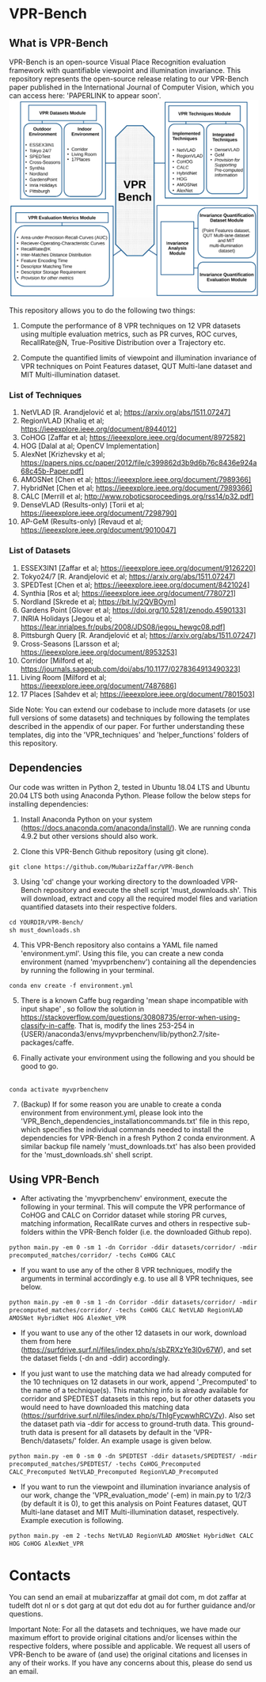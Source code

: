 # VPR-Bench

## What is VPR-Bench

VPR-Bench is an open-source Visual Place Recognition evaluation framework with quantifiable viewpoint and illumination invariance. This repository represents the open-source release relating to our VPR-Bench paper published in the International Journal of Computer Vision, which you can access here: 'PAPERLINK to appear soon'. 
![VPR-Bench Block Diagram](VPRBench.jpg)

This repository allows you to do the following two things:

1. Compute the performance of 8 VPR techniques on 12 VPR datasets using multiple evaluation metrics, such as PR curves, ROC curves, RecallRate@N, True-Positive Distribution over a Trajectory etc.

2. Compute the quantified limits of viewpoint and illumination invariance of VPR techniques on Point Features dataset, QUT Multi-lane dataset and MIT Multi-illumination dataset.

### List of Techniques
1. NetVLAD [R. Arandjelović et al; https://arxiv.org/abs/1511.07247]
2. RegionVLAD [Khaliq et al; https://ieeexplore.ieee.org/document/8944012]
3. CoHOG [Zaffar et al; https://ieeexplore.ieee.org/document/8972582]
4. HOG [Dalal at al; OpenCV Implementation]
5. AlexNet [Krizhevsky et al; https://papers.nips.cc/paper/2012/file/c399862d3b9d6b76c8436e924a68c45b-Paper.pdf]
6. AMOSNet [Chen et al; https://ieeexplore.ieee.org/document/7989366]
7. HybridNet [Chen et al; https://ieeexplore.ieee.org/document/7989366]
8. CALC [Merrill et al; http://www.roboticsproceedings.org/rss14/p32.pdf]
9. DenseVLAD (Results-only) [Torii et al; https://ieeexplore.ieee.org/document/7298790]
10. AP-GeM (Results-only) [Revaud et al; https://ieeexplore.ieee.org/document/9010047]
### List of Datasets
1. ESSEX3IN1 [Zaffar et al; https://ieeexplore.ieee.org/document/9126220]
2. Tokyo24/7 [R. Arandjelović et al; https://arxiv.org/abs/1511.07247]
3. SPEDTest [Chen et al; https://ieeexplore.ieee.org/document/8421024]
4. Synthia [Ros et al; https://ieeexplore.ieee.org/document/7780721]
5. Nordland [Skrede et al; https://bit.ly/2QVBOym]
6. Gardens Point [Glover et al; https://doi.org/10.5281/zenodo.4590133]
7. INRIA Holidays [Jegou et al; https://lear.inrialpes.fr/pubs/2008/JDS08/jegou_hewgc08.pdf]
8. Pittsburgh Query [R. Arandjelović et al; https://arxiv.org/abs/1511.07247]
9. Cross-Seasons [Larsson et al; https://ieeexplore.ieee.org/document/8953253]
10. Corridor [Milford et al; https://journals.sagepub.com/doi/abs/10.1177/0278364913490323]
11. Living Room [Milford et al; https://ieeexplore.ieee.org/document/7487686]
12. 17 Places [Sahdev et al; https://ieeexplore.ieee.org/document/7801503]
 

Side Note: You can extend our codebase to include more datasets (or use full versions of some datasets) and techniques by following the templates described in the appendix of our paper. For further understanding these templates, dig into the 'VPR_techniques' and 'helper_functions' folders of this repository.

## Dependencies

Our code was written in Python 2, tested in Ubuntu 18.04 LTS and Ubuntu 20.04 LTS both using Anaconda Python. Please follow the below steps for installing dependencies:

1. Install Anaconda Python on your system (https://docs.anaconda.com/anaconda/install/). We are running conda 4.9.2 but other versions should also work.

2. Clone this VPR-Bench Github repository (using git clone).

```
git clone https://github.com/MubarizZaffar/VPR-Bench

```

3. Using 'cd' change your working directory to the downloaded VPR-Bench repository and execute the shell script 'must_downloads.sh'. This will download, extract and copy all the required model files and variation quantified datasets into their respective folders.

```
cd YOURDIR/VPR-Bench/
sh must_downloads.sh
```

4. This VPR-Bench repository also contains a YAML file named 'environment.yml'. Using this file, you can create a new conda environment (named 'myvprbenchenv') containing all the dependencies by running the following in your terminal.

```
conda env create -f environment.yml
```

5. There is a known Caffe bug regarding 'mean shape incompatible with input shape' , so follow the solution in https://stackoverflow.com/questions/30808735/error-when-using-classify-in-caffe. That is, modify the lines 253-254 in {USER}/anaconda3/envs/myvprbenchenv/lib/python2.7/site-packages/caffe.

6. Finally activate your environment using the following and you should be good to go.

```

conda activate myvprbenchenv

```

7. (Backup) If for some reason you are unable to create a conda environment from environment.yml, please look into the 'VPR_Bench_dependencies_installationcommands.txt' file in this repo, which specifies the individual commands needed to install the dependencies for VPR-Bench in a fresh Python 2 conda environment. A similar backup file namely 'must_downloads.txt' has also been provided for the 'must_downloads.sh' shell script.

## Using VPR-Bench

- After activating the 'myvprbenchenv' environment, execute the following in your terminal. This will compute the VPR performance of CoHOG and CALC on Corridor dataset while storing PR curves, matching information, RecallRate curves and others in respective sub-folders within the VPR-Bench folder (i.e. the downloaded Github repo).

```
python main.py -em 0 -sm 1 -dn Corridor -ddir datasets/corridor/ -mdir precomputed_matches/corridor/ -techs CoHOG CALC
```

- If you want to use any of the other 8 VPR techniques, modify the arguments in terminal accordingly e.g. to use all 8 VPR techniques, see below. 

```
python main.py -em 0 -sm 1 -dn Corridor -ddir datasets/corridor/ -mdir precomputed_matches/corridor/ -techs CoHOG CALC NetVLAD RegionVLAD AMOSNet HybridNet HOG AlexNet_VPR
```
- If you want to use any of the other 12 datasets in our work, download them from here (https://surfdrive.surf.nl/files/index.php/s/sbZRXzYe3l0v67W), and set the dataset fields (-dn and -ddir) accordingly.

- If you just want to use the matching data we had already computed for the 10 techniques on 12 datasets in our work, append '_Precomputed' to the name of a technique(s). This matching info is already available for corridor and SPEDTEST datasets in this repo, but for other datasets you would need to have downloaded this matching data (https://surfdrive.surf.nl/files/index.php/s/ThIgFycwwhRCVZv). Also set the dataset path via -ddir for access to ground-truth data. This ground-truth data is present for all datasets by default in the 'VPR-Bench/datasets/' folder. An example usage is given below.

```
python main.py -em 0 -sm 0 -dn SPEDTEST -ddir datasets/SPEDTEST/ -mdir precomputed_matches/SPEDTEST/ -techs CoHOG_Precomputed CALC_Precomputed NetVLAD_Precomputed RegionVLAD_Precomputed
```

- If you want to run the viewpoint and illumination invariance analysis of our work, change the 'VPR_evaluation_mode' (-em) in main.py to 1/2/3 (by default it is 0), to get this analysis on Point Features dataset, QUT Multi-lane dataset and MIT Multi-illumination dataset, respectively. Example execution is following.

```
python main.py -em 2 -techs NetVLAD RegionVLAD AMOSNet HybridNet CALC HOG CoHOG AlexNet_VPR

```

# Contacts
You can send an email at mubarizzaffar at gmail dot com, m dot zaffar at tudelft dot nl or s dot garg at qut dot edu dot au for further guidance and/or questions.

Important Note: For all the datasets and techniques, we have made our maximum effort to provide original citations and/or licenses within the respective folders, where possible and applicable. We request all users of VPR-Bench to be aware of (and use) the original citations and licenses in any of their works. If you have any concerns about this, please do send us an email.
